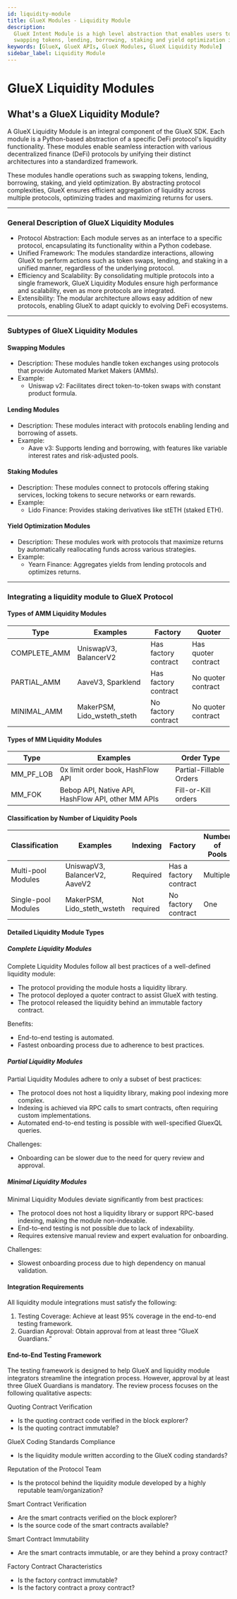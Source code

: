 ```yaml
---
id: liquidity-module
title: GlueX Modules - Liquidity Module
description:
  GlueX Intent Module is a high level abstraction that enables users to interact with various DeFi protocols for
  swapping tokens, lending, borrowing, staking and yield optimization in a unified manner
keywords: [GlueX, GlueX APIs, GlueX Modules, GlueX Liquidity Module]
sidebar_label: Liquidity Module
---
```


<head>
    <!-- Open graph -->
    <meta property="og:title" content="GlueX Modules - Liquidity Module | GlueX Protocol" />
    <meta property="og:description" content="GlueX Intent Module is a high level abstraction that enables users to interact with various DeFi protocols for swapping tokens, lending, borrowing, staking and yield optimization in a unified manner" />
    <!-- Twitter -->
    <meta name="twitter:title" content="GlueX Modules - Liquidity Module | GlueX Protocol" />
    <meta name="twitter:description" content="GlueX Intent Module is a high level abstraction that enables users to interact with various DeFi protocols for swapping tokens, lending, borrowing, staking and yield optimization in a unified manner" />
</head>

# GlueX Liquidity Modules

## What's a GlueX Liquidity Module?

A GlueX Liquidity Module is an integral component of the GlueX SDK. Each module is a Python-based abstraction of a
specific DeFi protocol's liquidity functionality. These modules enable seamless interaction with various decentralized
finance (DeFi) protocols by unifying their distinct architectures into a standardized framework.

These modules handle operations such as swapping tokens, lending, borrowing, staking, and yield optimization. By
abstracting protocol complexities, GlueX ensures efficient aggregation of liquidity across multiple protocols,
optimizing trades and maximizing returns for users.

---

### General Description of GlueX Liquidity Modules

- Protocol Abstraction: Each module serves as an interface to a specific protocol, encapsulating its functionality
  within a Python codebase.
- Unified Framework: The modules standardize interactions, allowing GlueX to perform actions such as token swaps,
  lending, and staking in a unified manner, regardless of the underlying protocol.
- Efficiency and Scalability: By consolidating multiple protocols into a single framework, GlueX Liquidity Modules
  ensure high performance and scalability, even as more protocols are integrated.
- Extensibility: The modular architecture allows easy addition of new protocols, enabling GlueX to adapt quickly to
  evolving DeFi ecosystems.

---

### Subtypes of GlueX Liquidity Modules

#### Swapping Modules

- Description: These modules handle token exchanges using protocols that provide Automated Market Makers (AMMs).
- Example:
  - Uniswap v2: Facilitates direct token-to-token swaps with constant product formula.

#### Lending Modules

- Description: These modules interact with protocols enabling lending and borrowing of assets.
- Example:
  - Aave v3: Supports lending and borrowing, with features like variable interest rates and risk-adjusted pools.

#### Staking Modules

- Description: These modules connect to protocols offering staking services, locking tokens to secure networks or earn
  rewards.
- Example:
  - Lido Finance: Provides staking derivatives like stETH (staked ETH).

#### Yield Optimization Modules

- Description: These modules work with protocols that maximize returns by automatically reallocating funds across
  various strategies.
- Example:
  - Yearn Finance: Aggregates yields from lending protocols and optimizes returns.

---

### Integrating a liquidity module to GlueX Protocol

#### Types of AMM Liquidity Modules

| Type         | Examples                    | Factory              | Quoter              |
| ------------ | --------------------------- | -------------------- | ------------------- |
| COMPLETE_AMM | UniswapV3, BalancerV2       | Has factory contract | Has quoter contract |
| PARTIAL_AMM  | AaveV3, Sparklend           | Has factory contract | No quoter contract  |
| MINIMAL_AMM  | MakerPSM, Lido_wsteth_steth | No factory contract  | No quoter contract  |

#### Types of MM Liquidity Modules

| Type      | Examples                                           | Order Type              |
| --------- | -------------------------------------------------- | ----------------------- |
| MM_PF_LOB | 0x limit order book, HashFlow API                  | Partial-Fillable Orders |
| MM_FOK    | Bebop API, Native API, HashFlow API, other MM APIs | Fill-or-Kill orders     |

#### Classification by Number of Liquidity Pools

| Classification      | Examples                      | Indexing     | Factory                | Number of Pools |
| ------------------- | ----------------------------- | ------------ | ---------------------- | --------------- |
| Multi-pool Modules  | UniswapV3, BalancerV2, AaveV2 | Required     | Has a factory contract | Multiple        |
| Single-pool Modules | MakerPSM, Lido_steth_wsteth   | Not required | No factory contract    | One             |

#### Detailed Liquidity Module Types

##### Complete Liquidity Modules

Complete Liquidity Modules follow all best practices of a well-defined liquidity module:

- The protocol providing the module hosts a liquidity library.
- The protocol deployed a quoter contract to assist GlueX with testing.
- The protocol released the liquidity behind an immutable factory contract.

Benefits:

- End-to-end testing is automated.
- Fastest onboarding process due to adherence to best practices.

##### Partial Liquidity Modules

Partial Liquidity Modules adhere to only a subset of best practices:

- The protocol does not host a liquidity library, making pool indexing more complex.
- Indexing is achieved via RPC calls to smart contracts, often requiring custom implementations.
- Automated end-to-end testing is possible with well-specified GluexQL queries.

Challenges:

- Onboarding can be slower due to the need for query review and approval.

##### Minimal Liquidity Modules

Minimal Liquidity Modules deviate significantly from best practices:

- The protocol does not host a liquidity library or support RPC-based indexing, making the module non-indexable.
- End-to-end testing is not possible due to lack of indexability.
- Requires extensive manual review and expert evaluation for onboarding.

Challenges:

- Slowest onboarding process due to high dependency on manual validation.

#### Integration Requirements

All liquidity module integrations must satisfy the following:

1. Testing Coverage: Achieve at least 95% coverage in the end-to-end testing framework.
2. Guardian Approval: Obtain approval from at least three “GlueX Guardians.”

#### End-to-End Testing Framework

The testing framework is designed to help GlueX and liquidity module integrators streamline the integration process.
However, approval by at least three GlueX Guardians is mandatory. The review process focuses on the following
qualitative aspects:

Quoting Contract Verification

- Is the quoting contract code verified in the block explorer?
- Is the quoting contract immutable?

GlueX Coding Standards Compliance

- Is the liquidity module written according to the GlueX coding standards?

Reputation of the Protocol Team

- Is the protocol behind the liquidity module developed by a highly reputable team/organization?

Smart Contract Verification

- Are the smart contracts verified on the block explorer?
- Is the source code of the smart contracts available?

Smart Contract Immutability

- Are the smart contracts immutable, or are they behind a proxy contract?

Factory Contract Characteristics

- Is the factory contract immutable?
- Is the factory contract a proxy contract?
